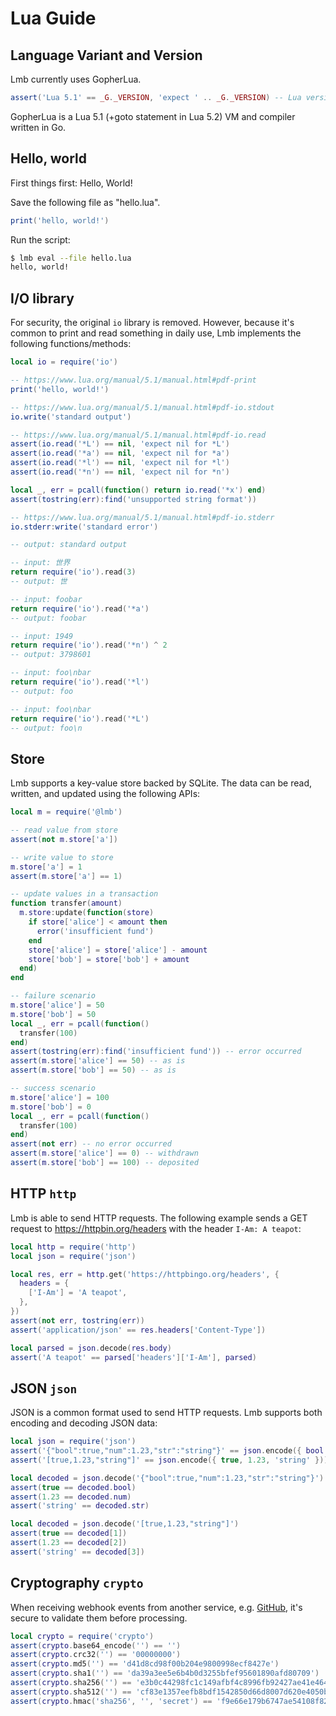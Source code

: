 # Lua Guide

## Language Variant and Version

Lmb currently uses GopherLua.

```lua
assert('Lua 5.1' == _G._VERSION, 'expect ' .. _G._VERSION) -- Lua version
```

GopherLua is a Lua 5.1 (+goto statement in Lua 5.2) VM and compiler written in Go.

## Hello, world

First things first: Hello, World!

Save the following file as "hello.lua".

```lua
print('hello, world!')
```

Run the script:

```sh
$ lmb eval --file hello.lua
hello, world!
```

## I/O library

For security, the original `io` library is removed. However, because it's common to print and read something in daily use, Lmb implements the following functions/methods:

```lua
local io = require('io')

-- https://www.lua.org/manual/5.1/manual.html#pdf-print
print('hello, world!')

-- https://www.lua.org/manual/5.1/manual.html#pdf-io.stdout
io.write('standard output')

-- https://www.lua.org/manual/5.1/manual.html#pdf-io.read
assert(io.read('*L') == nil, 'expect nil for *L')
assert(io.read('*a') == nil, 'expect nil for *a')
assert(io.read('*l') == nil, 'expect nil for *l')
assert(io.read('*n') == nil, 'expect nil for *n')

local _, err = pcall(function() return io.read('*x') end)
assert(tostring(err):find('unsupported string format'))

-- https://www.lua.org/manual/5.1/manual.html#pdf-io.stderr
io.stderr:write('standard error')

-- output: standard output
```

```lua
-- input: 世界
return require('io').read(3)
-- output: 世
```

```lua
-- input: foobar
return require('io').read('*a')
-- output: foobar
```

```lua
-- input: 1949
return require('io').read('*n') ^ 2
-- output: 3798601
```

```lua
-- input: foo\nbar
return require('io').read('*l')
-- output: foo
```

```lua
-- input: foo\nbar
return require('io').read('*L')
-- output: foo\n
```

## Store

Lmb supports a key-value store backed by SQLite. The data can be read, written, and updated using the following APIs:

```lua
local m = require('@lmb')

-- read value from store
assert(not m.store['a'])

-- write value to store
m.store['a'] = 1
assert(m.store['a'] == 1)

-- update values in a transaction
function transfer(amount)
  m.store:update(function(store)
    if store['alice'] < amount then
      error('insufficient fund')
    end
    store['alice'] = store['alice'] - amount
    store['bob'] = store['bob'] + amount
  end)
end

-- failure scenario
m.store['alice'] = 50
m.store['bob'] = 50
local _, err = pcall(function()
  transfer(100)
end)
assert(tostring(err):find('insufficient fund')) -- error occurred
assert(m.store['alice'] == 50) -- as is
assert(m.store['bob'] == 50) -- as is

-- success scenario
m.store['alice'] = 100
m.store['bob'] = 0
local _, err = pcall(function()
  transfer(100)
end)
assert(not err) -- no error occurred
assert(m.store['alice'] == 0) -- withdrawn
assert(m.store['bob'] == 100) -- deposited
```

## HTTP `http`

Lmb is able to send HTTP requests. The following example sends a GET request to https://httpbin.org/headers with the header `I-Am: A teapot`:

```lua
local http = require('http')
local json = require('json')

local res, err = http.get('https://httpbingo.org/headers', {
  headers = {
    ['I-Am'] = 'A teapot',
  },
})
assert(not err, tostring(err))
assert('application/json' == res.headers['Content-Type'])

local parsed = json.decode(res.body)
assert('A teapot' == parsed['headers']['I-Am'], parsed)
```

## JSON `json`

JSON is a common format used to send HTTP requests. Lmb supports both encoding and decoding JSON data:

```lua
local json = require('json')
assert('{"bool":true,"num":1.23,"str":"string"}' == json.encode({ bool = true, num = 1.23, str = 'string' }))
assert('[true,1.23,"string"]' == json.encode({ true, 1.23, 'string' }))

local decoded = json.decode('{"bool":true,"num":1.23,"str":"string"}')
assert(true == decoded.bool)
assert(1.23 == decoded.num)
assert('string' == decoded.str)

local decoded = json.decode('[true,1.23,"string"]')
assert(true == decoded[1])
assert(1.23 == decoded[2])
assert('string' == decoded[3])
```

## Cryptography `crypto`

When receiving webhook events from another service, e.g. [GitHub](https://docs.github.com/en/webhooks/using-webhooks/validating-webhook-deliveries), it's secure to validate them before processing.

```lua
local crypto = require('crypto')
assert(crypto.base64_encode('') == '')
assert(crypto.crc32('') == '00000000')
assert(crypto.md5('') == 'd41d8cd98f00b204e9800998ecf8427e')
assert(crypto.sha1('') == 'da39a3ee5e6b4b0d3255bfef95601890afd80709')
assert(crypto.sha256('') == 'e3b0c44298fc1c149afbf4c8996fb92427ae41e4649b934ca495991b7852b855')
assert(crypto.sha512('') == 'cf83e1357eefb8bdf1542850d66d8007d620e4050b5715dc83f4a921d36ce9ce47d0d13c5d85f2b0ff8318d2877eec2f63b931bd47417a81a538327af927da3e')
assert(crypto.hmac('sha256', '', 'secret') == 'f9e66e179b6747ae54108f82f8ade8b3c25d76fd30afde6c395822c530196169')
```
